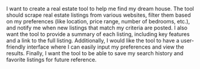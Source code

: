 I want to create a real estate tool to help me find my dream house.
The tool should scrape real estate listings from various websites, filter them based on my preferences (like location, price range, number of bedrooms, etc.), and notify me when new listings that match my criteria are posted.
I also want the tool to provide a summary of each listing, including key features and a link to the full listing.
Additionally, I would like the tool to have a user-friendly interface where I can easily input my preferences and view the results.
Finally, I want the tool to be able to save my search history and favorite listings for future reference.
